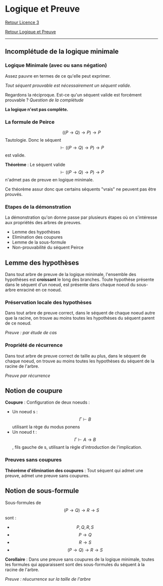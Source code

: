 # Logique et Preuve


[Retour Licence 3](https://mcheungsen.github.io/cours/ "Licence 3")

[Retour Logique et Preuve](index.md)

---
## Incomplétude de la logique minimale

### Logique Minimale (avec ou sans négation)
Assez pauvre en termes de ce qu'elle peut exprimer.

*Tout séquent prouvable est nécessairement un séquent valide.*

Regardons la réciproque. Est-ce qu'un séquent valide est forcément prouvable ? 
*Question de la complétude*

**La logique n'est pas complète.**

### La formule de Peirce
$$((P \rightarrow Q) \rightarrow P) \rightarrow P$$
Tautologie. Donc le séquent $$\vdash ((P \rightarrow Q) \rightarrow P) \rightarrow P$$ est valide.

**Théorème** : Le séquent valide $$\vdash ((P \rightarrow Q) \rightarrow P) \rightarrow P$$ n'admet pas de preuve en logique minimale.

Ce théorème assur donc que certains séquents "vrais" ne peuvent pas être prouvés.

### Etapes de la démonstration
La démonstration qu'on donne passe par plusieurs étapes où on s'intéresse aux propriétés des arbres de preuves.
- Lemme des hypothèses
- Elimination des coupures
- Lemme de la sous-formule
- Non-prouvabilité du séquent Peirce

## Lemme des hypothèses
Dans tout arbre de preuve de la logique minimale, l'ensemble des hypothèses est **croissant** le long des branches. Toute hypothèse présente dans le séquent d'un noeud, est présente dans chaque noeud du sous-arbre enraciné en ce noeud.

### Préservation locale des hypothèses

Dans tout arbre de preuve correct, dans le séquent de chaque noeud autre que la racine, on trouve au moins toutes les hypothèses du séquent parent de ce noeud.

*Preuve : par étude de cas*

### Propriété de récurrence

Dans tout arbre de preuve correct de taille au plus, dans le séquent de chaque noeud, on trouve au moins toutes les hypothèses du séquent de la racine de l'arbre.

*Preuve par récurrence*

## Notion de coupure
**Coupure** : Configuration de deux noeuds :
- Un noeud s : $$\Gamma \vdash B$$ utilisant la rège du modus ponens
- Un noeud t : $$\Gamma \vdash A \rightarrow B$$, fils gauche de s, utilisant la règle d'introduction de l'implication.

### Preuves sans coupures
**Théorème d'élimination des coupures** : Tout séquent qui admet une preuve, admet une preuve sans coupures. 


## Notion de sous-formule
Sous-formules de $$(P \rightarrow Q)\rightarrow R \rightarrow S$$ sont :
- $$P, Q, R, S$$
- $$P\rightarrow Q$$
- $$R \rightarrow S$$
- $$(P \rightarrow Q)\rightarrow R \rightarrow S$$

**Corollaire** : Dans une preuve sans coupures de la logique minimale, toutes les formules qui apparaissent sont des sous-formules du séquent à la racine de l'arbre.

*Preuve : réucurrence sur la taille de l'arbre*

<script src="https://polyfill.io/v3/polyfill.min.js?features=es6"></script>
<script id="MathJax-script" async src="https://cdn.jsdelivr.net/npm/mathjax@3/es5/tex-mml-chtml.js"></script>